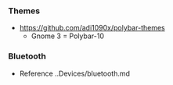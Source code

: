 ### Themes
- https://github.com/adi1090x/polybar-themes
    - Gnome 3 = Polybar-10

### Bluetooth
- Reference ..Devices/bluetooth.md
